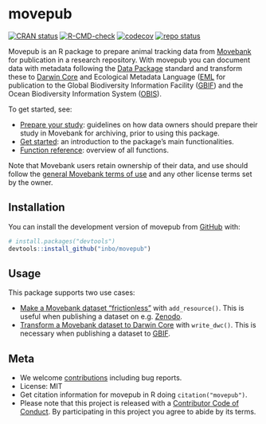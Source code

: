 
<!-- README.md is generated from README.Rmd. Please edit that file -->

# movepub

<!-- badges: start -->

[![CRAN
status](https://www.r-pkg.org/badges/version/movepub)](https://CRAN.R-project.org/package=movepub)
[![R-CMD-check](https://github.com/inbo/movepub/actions/workflows/R-CMD-check.yaml/badge.svg)](https://github.com/inbo/movepub/actions/workflows/R-CMD-check.yaml)
[![codecov](https://codecov.io/gh/inbo/movepub/branch/main/graph/badge.svg)](https://app.codecov.io/gh/inbo/movepub/)
[![repo
status](https://www.repostatus.org/badges/latest/active.svg)](https://www.repostatus.org/#active)
<!-- badges: end -->

Movepub is an R package to prepare animal tracking data from
[Movebank](https://movebank.org) for publication in a research
repository. With movepub you can document data with metadata following
the [Data Package](https://specs.frictionlessdata.io/) standard and
transform these to [Darwin Core](https://dwc.tdwg.org) and Ecological
Metadata Language ([EML](https://eml.ecoinformatics.org/) for
publication to the Global Biodiversity Information Facility
([GBIF](https://www.gbif.org)) and the Ocean Biodiversity Information
System ([OBIS](https://obis.org)).

To get started, see:

- [Prepare your
  study](https://www.movebank.org/cms/movebank-content/archiving-movebank#general_best_practice_tips):
  guidelines on how data owners should prepare their study in Movebank
  for archiving, prior to using this package.
- [Get started](https://inbo.github.io/movepub/articles/movepub.html):
  an introduction to the package’s main functionalities.
- [Function
  reference](https://inbo.github.io/movepub/reference/index.html):
  overview of all functions.

Note that Movebank users retain ownership of their data, and use should
follow the [general Movebank terms of
use](https://www.movebank.org/cms/movebank-content/general-movebank-terms-of-use)
and any other license terms set by the owner.

## Installation

You can install the development version of movepub from
[GitHub](https://github.com/) with:

``` r
# install.packages("devtools")
devtools::install_github("inbo/movepub")
```

## Usage

This package supports two use cases:

- [Make a Movebank dataset
  “frictionless”](https://inbo.github.io/movepub/articles/movepub.html#frictionless)
  with `add_resource()`. This is useful when publishing a dataset on
  e.g. [Zenodo](https://zenodo.org).
- [Transform a Movebank dataset to Darwin
  Core](https://inbo.github.io/movepub/articles/movepub.html#dwc) with
  `write_dwc()`. This is necessary when publishing a dataset to
  [GBIF](https://www.gbif.org).

## Meta

- We welcome [contributions](.github/CONTRIBUTING.md) including bug
  reports.
- License: MIT
- Get citation information for movepub in R doing `citation("movepub")`.
- Please note that this project is released with a [Contributor Code of
  Conduct](.github/CODE_OF_CONDUCT.md). By participating in this project
  you agree to abide by its terms.
